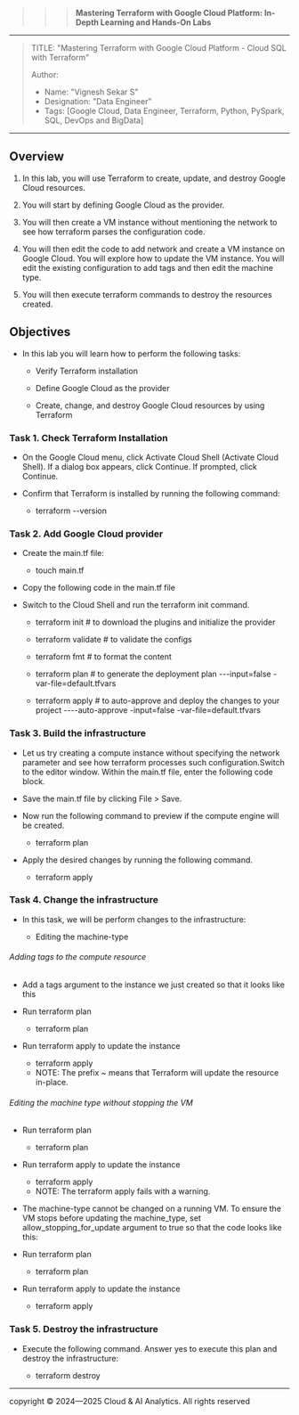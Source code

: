 >>> **Mastering Terraform with Google Cloud Platform: In-Depth Learning and Hands-On Labs** 
------------------------------------------------------------------------------------------------------------------------------------------------------------------------

> TITLE: "Mastering Terraform with Google Cloud Platform  - Cloud SQL with Terraform"
> 
> Author:
  >- Name: "Vignesh Sekar S"
  >- Designation: "Data Engineer"
  >- Tags: [Google Cloud, Data Engineer, Terraform, Python, PySpark, SQL, DevOps and BigData]

-----------------------------------------------------------------------------------------------------------------------------------------------------------------------


## Overview

1. In this lab, you will use Terraform to create, update, and destroy Google Cloud resources. 

2. You will start by defining Google Cloud as the provider.

3. You will then create a VM instance without mentioning the network to see how terraform parses the configuration code. 

4. You will then edit the code to add network and create a VM instance on Google Cloud. You will explore how to update the VM instance. You will edit the existing configuration to add tags and then edit the machine type. 

5. You will then execute terraform commands to destroy the resources created.


## Objectives

* In this lab you will learn how to perform the following tasks:

    * Verify Terraform installation

    * Define Google Cloud as the provider

    * Create, change, and destroy Google Cloud resources by using Terraform


### Task 1. Check Terraform Installation

* On the Google Cloud menu, click Activate Cloud Shell (Activate Cloud Shell). If a dialog box appears, click Continue. If prompted, click Continue.

* Confirm that Terraform is installed by running the following command:

     * terraform --version

### Task 2. Add Google Cloud provider

* Create the main.tf file:

     * touch main.tf

* Copy the following code in the main.tf file

* Switch to the Cloud Shell and run the terraform init command.

    * terraform init  # to download the plugins and initialize the provider

    * terraform validate # to validate the configs

    * terraform fmt # to format the content

    * terraform plan  # to generate the deployment plan ---input=false -var-file=default.tfvars

    * terraform apply # to auto-approve and deploy the changes to your project ----auto-approve -input=false -var-file=default.tfvars 


### Task 3. Build the infrastructure

* Let us try creating a compute instance without specifying the network parameter and see how terraform processes such configuration.Switch to the editor window. Within the main.tf file, enter the following code block.

* Save the main.tf file by clicking File > Save.


* Now run the following command to preview if the compute engine will be created.

     * terraform plan

* Apply the desired changes by running the following command.

     * terraform apply


### Task 4. Change the infrastructure

* In this task, we will be perform changes to the infrastructure:

    * Editing the machine-type

###### Adding tags to the compute resource

* Add a tags argument to the instance we just created so that it looks like this

* Run terraform plan

     * terraform plan

* Run terraform apply to update the instance

     * terraform apply

     - NOTE: The prefix ~ means that Terraform will update the resource in-place. 

###### Editing the machine type without stopping the VM

* Run terraform plan

     * terraform plan

* Run terraform apply to update the instance

     * terraform apply

     - NOTE: The terraform apply fails with a warning.

* The machine-type cannot be changed on a running VM. To ensure the VM stops before updating the machine_type, set allow_stopping_for_update argument to true so that the code looks like this:

* Run terraform plan

     * terraform plan

* Run terraform apply to update the instance

     * terraform apply

### Task 5. Destroy the infrastructure

* Execute the following command. Answer yes to execute this plan and destroy the infrastructure:

     * terraform destroy


--------------------------------------------------------------------------------------------------------------------------------------------------------------------

  <div class="footer">
              copyright © 2024—2025 Cloud & AI Analytics. 
                                      All rights reserved
          </div>
